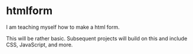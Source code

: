 # htmlform

I am teaching myself how to make a html form.

This will be rather basic. Subsequent projects will build on this and include CSS, JavaScript, and more.
